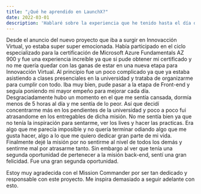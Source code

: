 ```yaml
---
title: "¿Qué he aprendido en LaunchX?"
date: 2022-03-01
description: 'Hablaré sobre la experiencia que he tenido hasta el día de hoy en LaunchX!'
---
```


Desde el anuncio del nuevo proyecto que iba a surgir en Innovacción Virtual, yo estaba super super emocionada. Había participado en el ciclo especializado para
la certificación de Microsoft Azure Fundamentals AZ 900 y fue una experiencia increíble ya que si pude obtener mi certificado y no me quería quedar con las 
ganas de estar en una nueva etapa para Innovacción Virtual.
Al principio fue un poco complicado ya que ya estaba asistiendo a clases presenciales en la universidad y trataba de organizarme para cumplir con todo.
Iba muy bien, pude pasar a la etapa de Front-end y seguía poniendo mi mayor empeño para mejorar cada día. Desgraciadamente hubo un momento en el que me sentía
cansada, dormía menos de 5 horas al día y me sentía de lo peor. Así que decidí concentrarme más en los pendientes de la universidad y poco a poco fui atrasandome
en los entregables de dicha misión. No me sentía bien ya que no tenía la inspiración para sentarme, ver los lives y hacer las practicas. Era algo que me parecía
imposible y no quería terminar odiando algo que me gusta hacer, algo a lo que me quiero dedicar gran parte de mi vida. Finalmente dejé la misión por no sentirme
al nivel de todos los demás y sentirme mal por atrasarme tanto. Sin embargo al ver que tenía una segunda oportunidad de pertenecer a la misión back-end, sentí
una gran felicidad. Fue una gran segunda oportunidad. 

Estoy muy agradecida con el Mission Commander por ser tan dedicado y responsable con este proyecto. Me inspira demasiado a seguir adelante con esto.
